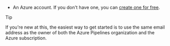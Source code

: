 * An Azure account. If you don't have one, you can [create one for free](https://azure.microsoft.com/free/).

 > [!TIP]
 >
 > If you're new at this, the easiest way to get started is to use the same email address as the owner of both the Azure Pipelines organization and the Azure subscription.